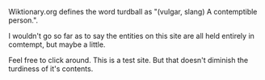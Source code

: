 Wiktionary.org defines the word turdball as "(vulgar, slang) A contemptible person.".

I wouldn't go so far as to say the entities on this site are all held entirely in comtempt, but maybe a little.

Feel free to click around. This is a test site. But that doesn't diminish the turdiness of it's contents. 
